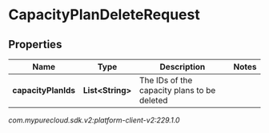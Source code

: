 # CapacityPlanDeleteRequest


## Properties

| Name | Type | Description | Notes |
| ------------ | ------------- | ------------- | ------------- |
| **capacityPlanIds** | **List&lt;String&gt;** | The IDs of the capacity plans to be deleted |  |




_com.mypurecloud.sdk.v2:platform-client-v2:229.1.0_
